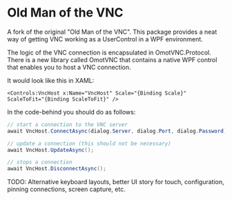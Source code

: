 Old Man of the VNC
==================

A fork of the original "Old Man of the VNC". This package provides a neat
way of getting VNC working as a UserControl in a WPF environment.

The logic of the VNC connection is encapsulated in OmotVNC.Protocol. There
is a new library called OmotVNC that contains a native WPF control that
enables you to host a VNC connection.

It would look like this in XAML:

```xaml
<Controls:VncHost x:Name="VncHost" Scale="{Binding Scale}" ScaleToFit="{Binding ScaleToFit}" />
```


In the code-behind you should do as follows:

```cs
// start a connection to the VNC server
await VncHost.ConnectAsync(dialog.Server, dialog.Port, dialog.Password);

// update a connection (this should not be necessary)
await VncHost.UpdateAsync();

// stops a connection
await VncHost.DisconnectAsync();
```

TODO: Alternative keyboard layouts, better UI story for touch, configuration, pinning connections, screen capture, etc.

